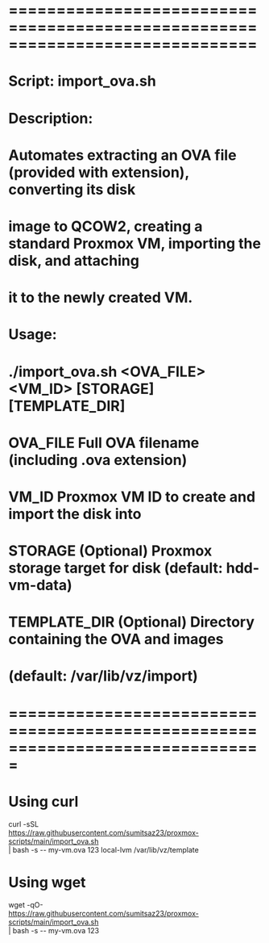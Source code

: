 # ==============================================================================
# Script: import_ova.sh
# Description:
#   Automates extracting an OVA file (provided with extension), converting its disk
#   image to QCOW2, creating a standard Proxmox VM, importing the disk, and attaching
#   it to the newly created VM.
# Usage:
#   ./import_ova.sh <OVA_FILE> <VM_ID> [STORAGE] [TEMPLATE_DIR]
#     OVA_FILE     Full OVA filename (including .ova extension)
#     VM_ID        Proxmox VM ID to create and import the disk into
#     STORAGE      (Optional) Proxmox storage target for disk (default: hdd-vm-data)
#     TEMPLATE_DIR (Optional) Directory containing the OVA and images
#                  (default: /var/lib/vz/import)
# ===============================================================================

# Using curl

curl -sSL \
  https://raw.githubusercontent.com/sumitsaz23/proxmox-scripts/main/import_ova.sh \
| bash -s -- my-vm.ova 123 local-lvm /var/lib/vz/template

# Using wget

wget -qO- \
  https://raw.githubusercontent.com/sumitsaz23/proxmox-scripts/main/import_ova.sh \
| bash -s -- my-vm.ova 123
